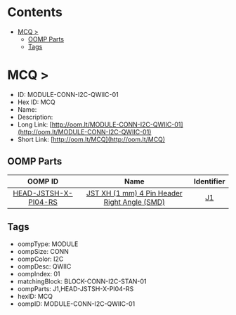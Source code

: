 



Contents
========

* [MCQ > ](#mcq--)
	* [OOMP Parts](#oomp-parts)
	* [Tags](#tags)

# MCQ > 

- ID: MODULE-CONN-I2C-QWIIC-01
- Hex ID: MCQ
- Name: 
- Description: 
- Long Link: [http://oom.lt/MODULE-CONN-I2C-QWIIC-01](http://oom.lt/MODULE-CONN-I2C-QWIIC-01)
- Short Link: [http://oom.lt/MCQ](http://oom.lt/MCQ)

## OOMP Parts
  

|OOMP ID|Name|Identifier|
| :---: | :---: | :---: |
|[HEAD-JSTSH-X-PI04-RS](https://github.com/oomlout/oomlout_OOMP_parts/tree/main/HEAD-JSTSH-X-PI04-RS/)|[JST XH (1 mm) 4 Pin Header Right Angle (SMD)](https://github.com/oomlout/oomlout_OOMP_parts/tree/main/HEAD-JSTSH-X-PI04-RS/)|[J1](https://github.com/oomlout/oomlout_OOMP_parts/tree/main/HEAD-JSTSH-X-PI04-RS/)|

## Tags

- oompType: MODULE
- oompSize: CONN
- oompColor: I2C
- oompDesc: QWIIC
- oompIndex: 01
- matchingBlock: BLOCK-CONN-I2C-STAN-01
- oompParts: J1,HEAD-JSTSH-X-PI04-RS
- hexID: MCQ
- oompID: MODULE-CONN-I2C-QWIIC-01
